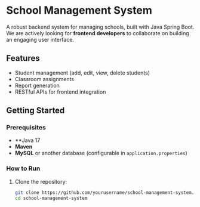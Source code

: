 # School Management System

A robust backend system for managing schools, built with Java Spring Boot.  
We are actively looking for **frontend developers** to collaborate on building an engaging user interface.

## Features
- Student management (add, edit, view, delete students)
- Classroom assignments
- Report generation
- RESTful APIs for frontend integration

## Getting Started
### Prerequisites
- **Java 17
- **Maven**
- **MySQL** or another database (configurable in `application.properties`)

### How to Run
1. Clone the repository:
   ```bash
   git clone https://github.com/yourusername/school-management-system.git
   cd school-management-system
